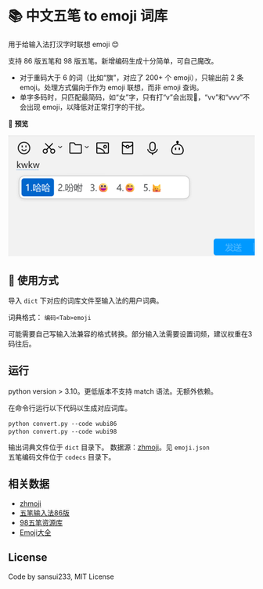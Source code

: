 # 📚 中文五笔 to emoji 词库

用于给输入法打汉字时联想 emoji 😊

支持 86 版五笔和 98 版五笔。新增编码生成十分简单，可自己魔改。

- 对于重码大于 6 的词（比如“旗”，对应了 200+ 个 emoji），只输出前 2 条 emoji。处理方式偏向于作为 emoji 联想，而非 emoji 查询。
- 单字多码时，只匹配最简码，如“女”字，只有打“v”会出现👩，“vv”和“vvv”不会出现 emoji，以降低对正常打字的干扰。

🔎 **预览**

![词库使用效果预览](./media/2024-02-28-00-11-20.png)


## 👐 使用方式

导入 `dict` 下对应的词库文件至输入法的用户词典。

词典格式： `编码<Tab>emoji`

可能需要自己写输入法兼容的格式转换。部分输入法需要设置词频，建议权重在3码往后。

## 运行

python version > 3.10。更低版本不支持 match 语法。无额外依赖。

在命令行运行以下代码以生成对应词库。

```
python convert.py --code wubi86
python convert.py --code wubi98
```
输出词典文件位于 `dict` 目录下。
数据源：[zhmoji](https://github.com/yuhangch/zhmoji)。见 `emoji.json`  
五笔编码文件位于 `codecs` 目录下。 

## 相关数据

- [zhmoji](https://github.com/yuhangch/zhmoji)
- [五笔输入法86版](http://86wb.ysepan.com/)
- [98五笔资源库](http://98wb.ysepan.com/)
- [Emoji大全](https://www.emojiall.com/zh-hans)

## License

Code by sansui233, MIT License